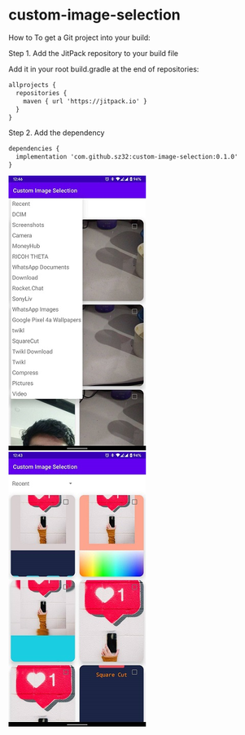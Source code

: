# custom-image-selection

How to
To get a Git project into your build:

Step 1. Add the JitPack repository to your build file 

Add it in your root build.gradle at the end of repositories:

```
allprojects {
  repositories {
    maven { url 'https://jitpack.io' }
  }
}
```

Step 2. Add the dependency

```
dependencies {
  implementation 'com.github.sz32:custom-image-selection:0.1.0'
}
```
![](assets/preview1.jpg) ![](assets/preview2.jpg)
